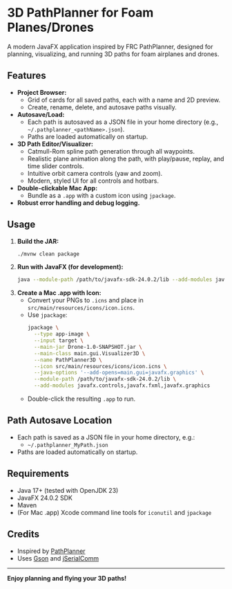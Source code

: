 # 3D PathPlanner for Foam Planes/Drones

A modern JavaFX application inspired by FRC PathPlanner, designed for planning, visualizing, and running 3D paths for foam airplanes and drones.

## Features

- **Project Browser:**
  - Grid of cards for all saved paths, each with a name and 2D preview.
  - Create, rename, delete, and autosave paths visually.
- **Autosave/Load:**
  - Each path is autosaved as a JSON file in your home directory (e.g., `~/.pathplanner_<pathName>.json`).
  - Paths are loaded automatically on startup.
- **3D Path Editor/Visualizer:**
  - Catmull-Rom spline path generation through all waypoints.
  - Realistic plane animation along the path, with play/pause, replay, and time slider controls.
  - Intuitive orbit camera controls (yaw and zoom).
  - Modern, styled UI for all controls and hotbars.
- **Double-clickable Mac App:**
  - Bundle as a `.app` with a custom icon using `jpackage`.
- **Robust error handling and debug logging.**

## Usage

1. **Build the JAR:**
   ```sh
   ./mvnw clean package
   ```
2. **Run with JavaFX (for development):**
   ```sh
   java --module-path /path/to/javafx-sdk-24.0.2/lib --add-modules javafx.controls,javafx.fxml,javafx.graphics -jar target/Drone-1.0-SNAPSHOT.jar
   ```
3. **Create a Mac .app with Icon:**
   - Convert your PNGs to `.icns` and place in `src/main/resources/icons/icon.icns`.
   - Use `jpackage`:
     ```sh
     jpackage \
       --type app-image \
       --input target \
       --main-jar Drone-1.0-SNAPSHOT.jar \
       --main-class main.gui.Visualizer3D \
       --name PathPlanner3D \
       --icon src/main/resources/icons/icon.icns \
       --java-options '--add-opens=main.gui=javafx.graphics' \
       --module-path /path/to/javafx-sdk-24.0.2/lib \
       --add-modules javafx.controls,javafx.fxml,javafx.graphics
     ```
   - Double-click the resulting `.app` to run.

## Path Autosave Location
- Each path is saved as a JSON file in your home directory, e.g.:
  - `~/.pathplanner_MyPath.json`
- Paths are loaded automatically on startup.

## Requirements
- Java 17+ (tested with OpenJDK 23)
- JavaFX 24.0.2 SDK
- Maven
- (For Mac .app) Xcode command line tools for `iconutil` and `jpackage`

## Credits
- Inspired by [PathPlanner](https://github.com/mjansen4857/pathplanner)
- Uses [Gson](https://github.com/google/gson) and [jSerialComm](https://fazecast.github.io/jSerialComm/)

---

**Enjoy planning and flying your 3D paths!**

